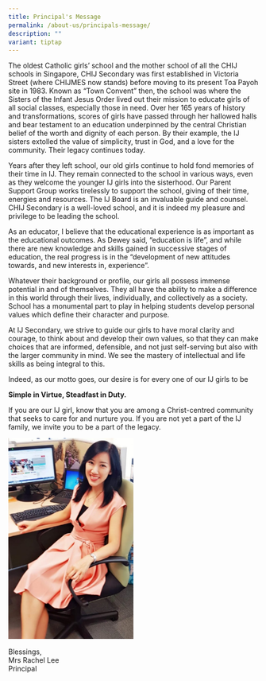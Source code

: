 ```yaml
---
title: Principal's Message
permalink: /about-us/principals-message/
description: ""
variant: tiptap
---
```

<p>The oldest Catholic girls’ school and the mother school of all the CHIJ
schools in Singapore, CHIJ Secondary was first established in Victoria
Street (where CHIJMES now stands) before moving to its present Toa Payoh
site in 1983. Known as “Town Convent” then, the school was where the Sisters
of the Infant Jesus Order lived out their mission to educate girls of all
social classes, especially those in need. Over her 165 years of history
and transformations, scores of girls have passed through her hallowed halls
and bear testament to an education underpinned by the central Christian
belief of the worth and dignity of each person. By their example, the IJ
sisters extolled the value of simplicity, trust in God, and a love for
the community. Their legacy continues today.</p>
<p>Years after they left school, our old girls continue to hold fond memories
of their time in IJ. They remain connected to the school in various ways,
even as they welcome the younger IJ girls into the sisterhood. Our Parent
Support Group works tirelessly to support the school, giving of their time,
energies and resources. The IJ Board is an invaluable guide and counsel.
CHIJ Secondary is a well-loved school, and it is indeed my pleasure and
privilege to be leading the school.</p>
<p>As an educator, I believe that the educational experience is as important
as the educational outcomes. As Dewey said, “education is life”, and while
there are new knowledge and skills gained in successive stages of education,
the real progress is in the “development of new attitudes towards, and
new interests in, experience”.</p>
<p>Whatever their background or profile, our girls all possess immense potential
in and of themselves. They all have the ability to make a difference in
this world through their lives, individually, and collectively as a society.
School has a monumental part to play in helping students develop personal
values which define their character and purpose.</p>
<p>At IJ Secondary, we strive to guide our girls to have moral clarity and
courage, to think about and develop their own values, so that they can
make choices that are informed, defensible, and not just self-serving but
also with the larger community in mind. We see the mastery of intellectual
and life skills as being integral to this.</p>
<p>Indeed, as our motto goes, our desire is for every one of our IJ girls
to be</p>
<p><strong>Simple in Virtue, Steadfast in Duty.</strong>
</p>
<p>If you are our IJ girl, know that you are among a Christ-centred community
that seeks to care for and nurture you. If you are not yet a part of the
IJ family, we invite you to be a part of the legacy.</p>
<p></p>
<div class="isomer-image-wrapper">
<img style="width: 50%;" height="auto" width="100%" alt="" src="/images/mslee.jpg">
</div>
<p>Blessings,&nbsp;
<br>Mrs Rachel Lee
<br>Principal</p>
<p></p>
<p>
<br>
</p>